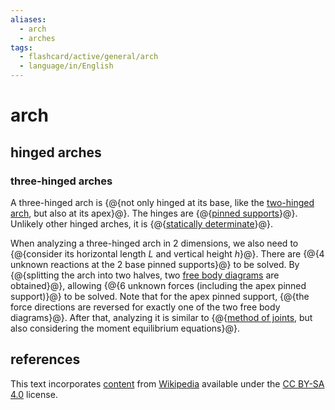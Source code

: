 ```yaml
---
aliases:
  - arch
  - arches
tags:
  - flashcard/active/general/arch
  - language/in/English
---
```


# arch

## hinged arches

### three-hinged arches

A three-hinged arch is {@{not only hinged at its base, like the [two-hinged arch](#two-hinged%20arch), but also at its apex}@}. The hinges are {@{[pinned supports](structural%20support.md#pinned%20support)}@}. Unlikely other hinged arches, it is {@{[statically determinate](statically%20indeterminate.md)}@}. <!--SR:!2025-04-21,259,330!2025-01-23,175,310!2025-04-28,265,330-->

When analyzing a three-hinged arch in 2 dimensions, we also need to {@{consider its horizontal length $L$ and vertical height $h$}@}. There are {@{4 unknown reactions at the 2 base pinned supports}@} to be solved. By {@{splitting the arch into two halves, two [free body diagrams](free%20body%20diagram.md) are obtained}@}, allowing {@{6 unknown forces (including the apex pinned support)}@} to be solved. Note that for the apex pinned support, {@{the force directions are reversed for exactly one of the two free body diagrams}@}. After that, analyzing it is similar to {@{[method of joints](truss.md#method%20of%20joints), but also considering the moment equilibrium equations}@}. <!--SR:!2025-06-12,278,290!2025-01-21,184,310!2026-05-04,527,310!2026-04-25,518,310!2026-05-14,533,310!2025-06-15,250,270-->

## references

This text incorporates [content](https://en.wikipedia.org/wiki/arch) from [Wikipedia](Wikipedia.md) available under the [CC BY-SA 4.0](https://creativecommons.org/licenses/by-sa/4.0/) license.

